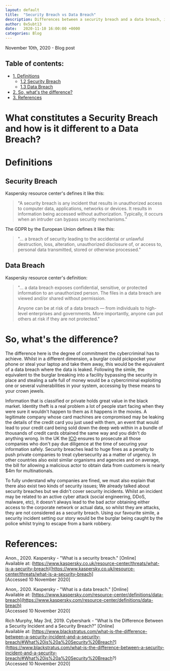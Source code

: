 ```yaml
---
layout: default
title:  "Security Breach vs Data Breach"
description: Differences between a security breach and a data breach, including definitions of both.
author: 0x5ubt13
date:   2020-11-10 16:00:00 +0000
categories: Blog
---
```

November 10th, 2020 - Blog post

## Table of contents:
* <a href="https://0x5ubt13.github.io/blog/2020/11/10/Security-Breach-vs-Data-Breach.html#definitions">1. Definitions</a>
  * <a href="https://0x5ubt13.github.io/blog/2020/11/10/Security-Breach-vs-Data-Breach.html#sec_breach">1.2  Security Breach</a>
  * <a href="https://0x5ubt13.github.io/blog/2020/11/10/Security-Breach-vs-Data-Breach.html#data_breach">1.3  Data Breach</a>
* <a href="https://0x5ubt13.github.io/blog/2020/11/10/Security-Breach-vs-Data-Breach.html#diff">2. So, what's the difference?</a>
* <a href="https://0x5ubt13.github.io/blog/2020/11/10/Security-Breach-vs-Data-Breach.html#refs">3. References</a>


# What constitutes a Security Breach and how is it different to a Data Breach?

# <a id="definitions">Definitions</a>

## <a id="sec_breach">Security Breach</a>
Kaspersky resource center's defines it like this:

> "A security breach is any incident that results in unauthorized access to computer data, applications, networks or devices. It results in information being accessed without authorization. Typically, it occurs when an intruder can bypass security mechanisms."

The GDPR by the European Union defines it like this:
> "... a breach of security leading to the accidental or unlawful destruction, loss, alteration, unauthorized disclosure of, or access to, personal data transmitted, stored or otherwise processed."

## <a id="data_breach">Data Breach</a>
Kaspersky resource center's definition:

> "... a data breach exposes confidential, sensitive, or protected information to an unauthorized person. The files in a data breach are viewed and/or shared without permission.
>
> Anyone can be at risk of a data breach — from individuals to high-level enterprises and governments. More importantly, anyone can put others at risk if they are not protected."

 

# <a id="diff">So, what's the difference?</a>

The difference here is the degree of commitment the cybercriminal has to achieve. Whilst in a different dimension, a burglar could pickpocket your phone or steal your laptop and take them away, this would be the equivalent of a data breach where the data is leaked. Following the simile, the equivalent to the burglar breaking into a facility bypassing the security in place and stealing a safe full of money would be a cybercriminal exploiting one or several vulnerabilities in your system, accessing by these means to your crown jewels.

Information that is classified or private holds great value in the black market. Identity theft is a real problem a lot of people start facing when they were sure it wouldn't happen to them as it happens in the movies. A legitimate company whose card machines are compromised may be leaking the details of the credit card you just used with them, an event that would lead to your credit card being sold down the deep web within in a bundle of thousands of credit cards obtained the same way and you didn't do anything wrong. In the UK the [ICO](https://ico.org.uk/) ensures to prosecute all those companies who don't pay due diligence at the time of securing your information safely. 
Security breaches lead to huge fines as a penalty to push private companies to treat cybersecurity as a matter of urgency. In other countries also exist similar organisms and agencies and on average, the bill for allowing a malicious actor to obtain data from customers is nearly $4m for multinationals.

To fully understand why companies are fined, we must also explain that there also exist two kinds of security issues; We already talked about security breaches but we didn't cover security incidents. Whilst an incident may be related to an active cyber attack (social engineering, DDoS, malware, etc), it doesn't always lead to the bad actor obtaining either access to the corporate network or actual data, so whilst they are attacks, they are not considered as a security breach. Using our favourite simile, a security incident setting our story would be the burglar being caught by the police whilst trying to escape from a bank robbery.

 

# <a id="refs">References:</a>

Anon., 2020. Kaspersky - "What is a security breach." [Online]\
Available at: (https://www.kaspersky.co.uk/resource-center/threats/what-is-a-security-breach)[https://www.kaspersky.co.uk/resource-center/threats/what-is-a-security-breach] \
[Accessed 10 November 2020]

Anon,. 2020. Kaspersky - "What is a data breach." [Online] \
Available at: [https://www.kaspersky.com/resource-center/definitions/data-breach](https://www.kaspersky.com/resource-center/definitions/data-breach) \
[Accessed 10 November 2020]

Rich Murphy, May 3rd, 2019. Cybershark - "What Is the Difference Between a Security Incident and a Security Breach?" [Online] \
Available at: [https://www.blackstratus.com/what-is-the-difference-between-a-security-incident-and-a-security-breach/#What%20is%20a%20Security%20Breach?](https://www.blackstratus.com/what-is-the-difference-between-a-security-incident-and-a-security-breach/#What%20is%20a%20Security%20Breach?) \
[Accessed 10 November 2020]